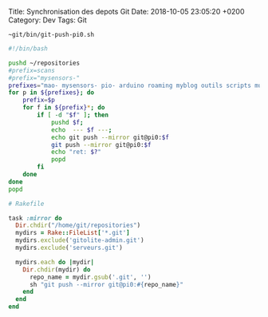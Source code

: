 Title:  Synchronisation des depots Git
Date:   2018-10-05 23:05:20 +0200
Category: Dev
Tags: Git


    ~git/bin/git-push-pi0.sh


```bash
#!/bin/bash

pushd ~/repositories
#prefix=scans
#prefix="mysensors-"
prefixes="mao- mysensors- pio- arduino roaming myblog outils scripts musique"
for p in ${prefixes}; do
    prefix=$p
    for f in ${prefix}*; do
        if [ -d "$f" ]; then
            pushd $f;
            echo  --- $f ---;
            echo git push --mirror git@pi0:$f
            git push --mirror git@pi0:$f
            echo "ret: $?"
            popd
        fi
    done
done
popd
```

```ruby
# Rakefile

task :mirror do
  Dir.chdir("/home/git/repositories")
  mydirs = Rake::FileList['*.git']
  mydirs.exclude('gitolite-admin.git')
  mydirs.exclude('serveurs.git')

  mydirs.each do |mydir|
    Dir.chdir(mydir) do
      repo_name = mydir.gsub('.git', '')
      sh "git push --mirror git@pi0:#{repo_name}"
    end
  end
end
```
